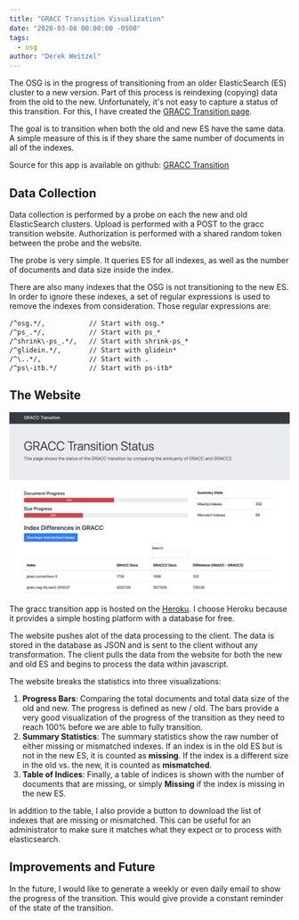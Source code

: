 ```yaml
---
title: "GRACC Transition Visualization"
date: "2020-03-08 00:00:00 -0500"
tags:
  - osg
author: "Derek Weitzel"
---
```


The OSG is in the progress of transitioning from an older ElasticSearch (ES) cluster to a new version.  Part of this process is reindexing (copying) data from the old to the new.  Unfortunately, it's not easy to capture a status of this transition.  For this, I have created the [GRACC Transition page](https://gracc-transition.herokuapp.com/).

The goal is to transition when both the old and new ES have the same data.  A simple measure of this is if they share the same number of documents in all of the indexes.

Source for this app is available on github: [GRACC Transition](https://github.com/djw8605/gracc-transition)

## Data Collection

Data collection is performed by a probe on each the new and old ElasticSearch clusters.  Upload is performed with a POST to the gracc transition website.  Authorization is performed with a shared random token between the probe and the website.

The probe is very simple.  It queries ES for all indexes, as well as the number of documents and data size inside the index.

There are also many indexes that the OSG is not transitioning to the new ES.  In order to ignore these indexes, a set of regular expressions is used to remove the indexes from consideration.  Those regular expressions are:

```
/^osg.*/,           // Start with osg.*
/^ps_.*/,           // Start with ps_*
/^shrink\-ps_.*/,   // Start with shrink-ps_*
/^glidein.*/,       // Start with glidein*
/^\..*/,            // Start with .
/^ps\-itb.*/        // Start with ps-itb*

```

## The Website

![GRACC Transition Website](/images/posts/gracc-transition/gracc-transition-website.png)

The gracc transition app is hosted on the [Heroku](https://www.heroku.com/).  I choose Heroku because it provides a simple hosting platform with a database for free.

The website pushes alot of the data processing to the client.  The data is stored in the database as JSON and is sent to the client without any transformation.  The client pulls the data from the website for both the new and old ES and begins to process the data within javascript.

The website breaks the statistics into three visualizations:

1. **Progress Bars**: Comparing the total documents and total data size of the old and new.  The progress is defined as new / old.  The bars provide a very good visualization of the progress of the transition as they need to reach 100% before we are able to fully transition.
2. **Summary Statistics**: The summary statistics show the raw number of either missing or mismatched indexes.  If an index is in the old ES but is not in the new ES, it is counted as **missing**.  If the index is a different size in the old vs. the new, it is counted as **mismatched**.
3. **Table of Indices**: Finally, a table of indices is shown with the number of documents that are missing, or simply **Missing** if the index is missing in the new ES.

In addition to the table, I also provide a button to download the list of indexes that are missing or mismatched.  This can be useful for an administrator to make sure it matches what they expect or to process with elasticsearch.

## Improvements and Future

In the future, I would like to generate a weekly or even daily email to show the progress of the transition.  This would give provide a constant reminder of the state of the transition.
